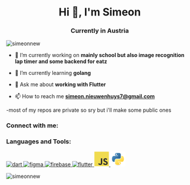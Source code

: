 <h1 align="center">Hi 👋, I'm Simeon</h1>
<h3 align="center">Currently in Austria</h3>

<p align="left"> <img src="https://komarev.com/ghpvc/?username=simeonnew&label=Profile%20views&color=0e75b6&style=flat" alt="simeonnew" /> </p>

- 🔭 I’m currently working on **mainly school but also image recognition lap timer and some backend for eatz**

- 🌱 I’m currently learning **golang**

- 💬 Ask me about **working with Flutter**

- 📫 How to reach me **simeon.nieuwenhuys7@gmail.com**

-most of my repos are private so sry but i'll make some public ones


<h3 align="left">Connect with me:</h3>
<p align="left">
</p>


<h3 align="left">Languages and Tools:</h3>
<p align="left"> <a href="https://dart.dev" target="_blank" rel="noreferrer"> <img src="https://www.vectorlogo.zone/logos/dartlang/dartlang-icon.svg" alt="dart" width="40" height="40"/> </a> <a href="https://www.figma.com/" target="_blank" rel="noreferrer"> <img src="https://www.vectorlogo.zone/logos/figma/figma-icon.svg" alt="figma" width="40" height="40"/> </a> <a href="https://firebase.google.com/" target="_blank" rel="noreferrer"> <img src="https://www.vectorlogo.zone/logos/firebase/firebase-icon.svg" alt="firebase" width="40" height="40"/> </a> <a href="https://flutter.dev" target="_blank" rel="noreferrer"> <img src="https://www.vectorlogo.zone/logos/flutterio/flutterio-icon.svg" alt="flutter" width="40" height="40"/> </a> <a href="https://developer.mozilla.org/en-US/docs/Web/JavaScript" target="_blank" rel="noreferrer"> <img src="https://raw.githubusercontent.com/devicons/devicon/master/icons/javascript/javascript-original.svg" alt="javascript" width="40" height="40"/> </a> <a href="https://www.python.org" target="_blank" rel="noreferrer"> <img src="https://raw.githubusercontent.com/devicons/devicon/master/icons/python/python-original.svg"
alt="python" width="40" height="40"/> </a> </p>




<p><img align="center" src="https://github-readme-streak-stats.herokuapp.com/?user=simeonnew&" alt="simeonnew" /></p>
